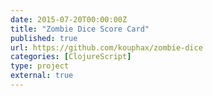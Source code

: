 ```yaml
---
date: 2015-07-20T00:00:00Z
title: "Zombie Dice Score Card"
published: true
url: https://github.com/kouphax/zombie-dice
categories: [ClojureScript]
type: project
external: true
---
```

